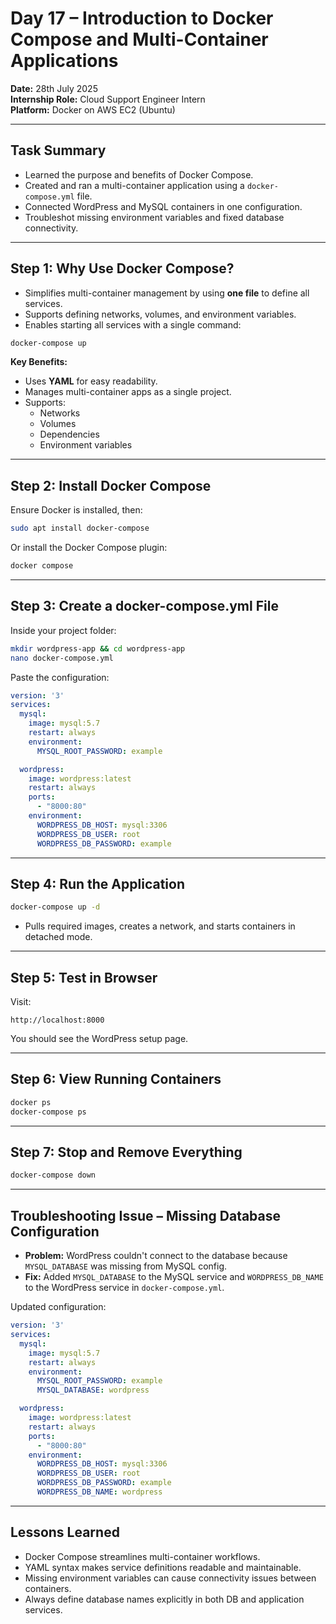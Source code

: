 # Day 17 – Introduction to Docker Compose and Multi-Container Applications

**Date:** 28th July 2025  
**Internship Role:** Cloud Support Engineer Intern  
**Platform:** Docker on AWS EC2 (Ubuntu)

---

## Task Summary

- Learned the purpose and benefits of Docker Compose.
- Created and ran a multi-container application using a `docker-compose.yml` file.
- Connected WordPress and MySQL containers in one configuration.
- Troubleshot missing environment variables and fixed database connectivity.

---

## Step 1: Why Use Docker Compose?

- Simplifies multi-container management by using **one file** to define all services.
- Supports defining networks, volumes, and environment variables.
- Enables starting all services with a single command:
```bash
docker-compose up
```

**Key Benefits:**
- Uses **YAML** for easy readability.
- Manages multi-container apps as a single project.
- Supports:
  - Networks
  - Volumes
  - Dependencies
  - Environment variables

---

## Step 2: Install Docker Compose

Ensure Docker is installed, then:
```bash
sudo apt install docker-compose
```
Or install the Docker Compose plugin:
```bash
docker compose
```

---

## Step 3: Create a docker-compose.yml File

Inside your project folder:
```bash
mkdir wordpress-app && cd wordpress-app
nano docker-compose.yml
```

Paste the configuration:
```yaml
version: '3'
services:
  mysql:
    image: mysql:5.7
    restart: always
    environment:
      MYSQL_ROOT_PASSWORD: example

  wordpress:
    image: wordpress:latest
    restart: always
    ports:
      - "8000:80"
    environment:
      WORDPRESS_DB_HOST: mysql:3306
      WORDPRESS_DB_USER: root
      WORDPRESS_DB_PASSWORD: example
```

---

## Step 4: Run the Application

```bash
docker-compose up -d
```
- Pulls required images, creates a network, and starts containers in detached mode.

---

## Step 5: Test in Browser

Visit:
```
http://localhost:8000
```
You should see the WordPress setup page.

---

## Step 6: View Running Containers

```bash
docker ps
docker-compose ps
```

---

## Step 7: Stop and Remove Everything

```bash
docker-compose down
```

---

## Troubleshooting Issue – Missing Database Configuration

- **Problem:** WordPress couldn't connect to the database because `MYSQL_DATABASE` was missing from MySQL config.
- **Fix:** Added `MYSQL_DATABASE` to the MySQL service and `WORDPRESS_DB_NAME` to the WordPress service in `docker-compose.yml`.

Updated configuration:
```yaml
version: '3'
services:
  mysql:
    image: mysql:5.7
    restart: always
    environment:
      MYSQL_ROOT_PASSWORD: example
      MYSQL_DATABASE: wordpress

  wordpress:
    image: wordpress:latest
    restart: always
    ports:
      - "8000:80"
    environment:
      WORDPRESS_DB_HOST: mysql:3306
      WORDPRESS_DB_USER: root
      WORDPRESS_DB_PASSWORD: example
      WORDPRESS_DB_NAME: wordpress
```

---

## Lessons Learned

- Docker Compose streamlines multi-container workflows.
- YAML syntax makes service definitions readable and maintainable.
- Missing environment variables can cause connectivity issues between containers.
- Always define database names explicitly in both DB and application services.
